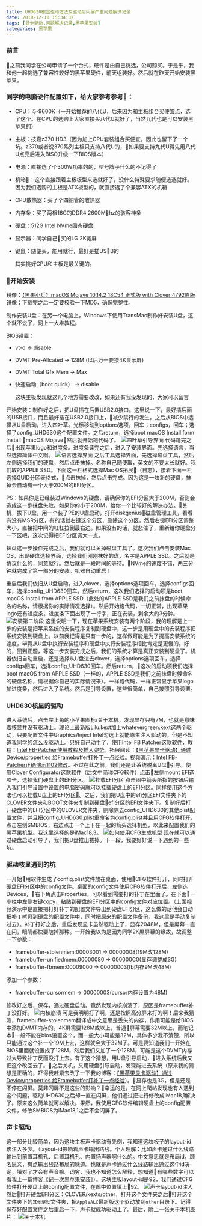 ```yaml
---
title: UHD630核显驱动方法及驱动后闪屏严重问题解决记录
date: 2018-12-10 15:34:32
tags: [显卡驱动,问题解决记录,黑苹果安装]
categories: 黑苹果
---
```

### 前言
之前我同学在公司申请了一个台式，硬件是由自己挑选，公司购买。于是乎，我和他一起挑选了兼容性较好的黑苹果硬件，前天组装好。然后就在昨天开始安装黑苹果。

<!-- more -->

### 同学的电脑硬件配置如下，给大家参考参考：
- CPU：i5-9600K（一开始推荐的八代U，后来因为和主板组合买便宜点，选了这个。在CPU的选购上大家直接买八代U就好了，当然九代也是可以安装黑苹果的）
- 主板：技嘉z370 HD3（因为加上CPU套装组合买便宜，因此也留下了一个坑。z370或者说370系列主板只支持八代U的，如果要支持九代U得先用八代U点亮后进入BISO升级一下BIOS版本）
- 电源：直接选了个300W功率的的，型号牌子什么的不记得了
- 机箱：这个直接跟着主板板型来选就好了，没什么特殊要求随便选选就好。因为我们选购的主板是ATX板型的，就直接选了个兼容ATX的机箱
- CPU散热器：买了个四铜管的散热器
- 内存条：买了两根16G的DDR4 2600Mhz的骇客神条
- 硬盘：512G Intel NVme固态硬盘
- 显示器：同学自己买的LG 2K宽屏
- 键鼠：随便买，能用就行，最好是插USB的
    
    其实挑好CPU和主板是最关键的。

### 开始安装
镜像：[【黑果小兵】macOS Mojave 10.14.2 18C54 正式版 with Clover 4792原版镜像](https://blog.daliansky.net/macOS-Mojave-10.14.2-18C54-official-version-with-Clover-4792-original-image.html)；下载完之后一定要校验一下MD5，确保完整性。

制作安装U盘：在另一个电脑上，Windows下使用TransMac制作好安装U盘，这个就不说了，网上一大堆教程。

BIOS设置：
- vt-d -> disable
- DVMT Pre-Allcated -> 128M (以后万一要接4K显示屏)
- DVMT Total Gfx Mem -> Max
- 快速启动（boot quick） -> disable

    这块主板发现就这几个地方需要改改，如果还有我没发现的，大家可以留言

开始安装：制作好之后，把U盘插在后置USB2.0接口。这里说一下，最好插后面的USB接口，而且最好插在USB2.0接口上，减少禁行的发生。之后从BIOS中选择从U盘启动，进入四叶草。光标移动到options选项，回车；configs，回车；选择了config_UHD630这个配置文件。之后return，选择boot macOS Install form Install macOS Mojave，然后就开始跑代码了。
![四叶草引导界面](https://upload-images.jianshu.io/upload_images/8654767-a1ec19220ff9fa49.jpg?imageMogr2/auto-orient/strip%7CimageView2/2/w/1240)
代码跑完之后出现苹果logo和进度条。进度条读完之后，进入了安装界面。先选择语言，当然选择简体中文啊。
![语言选择界面](https://upload-images.jianshu.io/upload_images/8654767-f45678c455cfd7ec.jpg?imageMogr2/auto-orient/strip%7CimageView2/2/w/1240)
之后工具选择界面，先选择磁盘工具，然后左侧选择我们的硬盘，然后点击抹掉。名称自己随便取，英文的不要太长就好。我们取的APPLE SSD。下面这一栏格式选择Mac OS拓展（日志），接着下面一栏选择GUID分区表格式，点击抹掉，然后点击完成。因为这是一块新的硬盘，抹掉会自动有一个大于200M的EFI分区。

PS：如果你是已经装过Windows的硬盘，请确保你的EFI分区大于200M，否则会造成这一步抹盘失败。如果你的小于200M，给你一个比较好的解决办法。关机，拔下U盘，用一个装了PE的U盘启动，打开diskgenius磁盘管理工具，看看有没有MSR分区，有的话就右键这个分区，删除这个分区，然后右键EFI分区调整大小，直接把中间的杠杠拉倒最右边。如果没有的话，就悲催了，重新给你硬盘分一下区吧，这次记得把EFI分区调大一点。

抹盘这一步操作完成之后，我们就可以关掉磁盘工具了。这次我们点击安装Mac OS，出现硬盘选择界面，选择我们刚刚抹好的盘，名字是APPLE SSD。之后就是协议什么的，同意就行。然后就是一段时间的等待。NVme的速度不错，两三分钟就完成了第一部分的安装。机器自动重启！

重启后我们依旧从U盘启动，进入clover，选择options选项回车，选择configs回车，选择config_UHD630回车。然后return，这次我们选择的启动项是boot macOS Install from APPLE SSD（此处的APPLE SSD是我们之前抹盘的时候命名的名称，请根据你的实际情况选择）。然后开始跑代码，一切正常，出现苹果logo还有进度条。进度条下面出现了一行字，正在安装，剩余大约3分钟。
![安装第二阶段](https://upload-images.jianshu.io/upload_images/8654767-4f2561ac2026b522.jpg?imageMogr2/auto-orient/strip%7CimageView2/2/w/1240)
这里说明一下，现在苹果系统安装有两个阶段，我的理解是上一步的安装是把苹果系统的安装程序复制到硬盘中，这一步是用硬盘中的安装程序把系统安装到硬盘上。以前我记得是只有一步的，这样做可能是为了提高安装系统的速度，毕竟从U盘中执行安装程序和硬盘中执行安装程序相比肯定是更慢的。好的，回到正题，等这一步安装完成之后，我们的系统才算是真正安装到硬盘了。机器依旧自动重启，还是选择从U盘进去clover，选择options选项回车，选择configs回车，选择config_UHD630回车。然后return，这次的启动项我们选择boot macOS from APPLE SSD（一样的，APPLE SSD是我们之前抹盘时候命名的硬盘名称，请根据你自己的实际情况来）。一样跑代码，一样正常显示苹果logo加进度条，然后进入了系统。然后是引导设置，这些很简单，自己按照引导设置。

### UHD630核显的驱动
进入系统后，点击左上角的小苹果图标/关于本机，发现显存只有7M，也就是意味着核显并没有驱动上。理论上最新版Lilu.kext加上whatevergreen.kext这两个驱动，只要配置文件中Graphics/Inject Intel勾选上就能原生注入驱动的。但是不知道我同学的怎么没驱动上。只好自己动手了，使用Intel FB Patcher这款软件，教程：[Intel FB-Patcher使用教程及插入姿势](https://blog.daliansky.net/Intel-FB-Patcher-tutorial-and-insertion-pose.html)。拓展阅读：[【黑苹果显卡驱动】通过Device/properties 给Framebuffer打补丁一点经验](https://www.jianshu.com/p/d3686b6f3ef6)。视频演示：[Intel FB-Patcher正确演示1102修改](https://www.bilibili.com/video/av35104213?from=search&seid=4950317082513025527)。不过在此之前，我们还是让系统脱离U盘引导。使用Clover Configurator这款软件（后文中简称CFG软件）点击左侧mount EFI选项卡，选择我们硬盘上的EFI分区。
![挂载EFI分区](https://upload-images.jianshu.io/upload_images/8654767-c8057ef248c2197a.png?imageMogr2/auto-orient/strip%7CimageView2/2/w/1240)
点击图中箭头所指的按钮后输入我们引导设置中设置的电脑密码就可以挂载硬盘上的EFI分区。同样使用这个方法也可以挂载U盘上的EFI分区。之后，我们把U盘中的efi分区EFI文件夹下的CLOVER文件夹和BOOT文件夹复制到硬盘efi分区的EFI文件夹下。复制好后打开硬盘中的EFI分区中的CLOVER文件夹，删除除去config_UHD630的其他plist配置文件，并且把config_UHD630.plist重命名为config.plist并且用CFG软件打开，点击左侧SMBIOS，右边点击一个上下在一起的箭头选择机型，以此来配置我们的黑苹果机型。我这里选择的是iMac18,3。
![如何使用CFG生成机型](https://upload-images.jianshu.io/upload_images/8654767-c028926676468ae1.png?imageMogr2/auto-orient/strip%7CimageView2/2/w/1240)
现在就可以通过硬盘启动引导了，我们把U盘推出拔掉。下一段，我要好好说一下遇到的一些坑。

### 驱动核显遇到的坑
一开始用软件生成了config.plist文件放在桌面，使用CFG软件打开，同时打开硬盘EFI分区中的config文件。桌面的config文件使用CFG软件打开后，左侧选Devices，右下角点击Properties，可以看到需要打的补丁在里面了。在下面一小栏中左侧右键copy，粘贴到硬盘的EFI分区中的config文件对应位置。（上面视频演示中是直接把打好补丁的配置文件导出到硬盘EFI分区，这么做的话他会自动把补丁拷贝到硬盘的配置文件中，同时把原来的配置文件备份，我这里是手动复制过去）。补丁打好之后，重启发现显卡虽然驱动上了，显存2048M，但是屏幕一直在闪，眼睛都快要瞎掉那种。一开始我以为是因为同学2K屏屏幕的缘故，故调整一下参数：
- framebuffer-stolenmem:00003001 -> 00000008(19M改128M)
- framebuffer-unifiedmem:00000080 -> 000000C0(显存调整成3G)
- framebuffer-fbmem:00009000 -> 00000003(fb内存9M改48M)

添加一个参数：
- framebuffer-cursormem -> 00000003(cursor内存设置为48M)

修改好之后，保存，通过硬盘启动。竟然发现内核崩溃了，原因是framebuffer补丁没打好。
![内核崩溃](https://upload-images.jianshu.io/upload_images/8654767-6b3b25b4063a9073.png?imageMogr2/auto-orient/strip%7CimageView2/2/w/1240)
可是我明明打了啊，还是按照高分屏来打的啊！后来我猜测，framebuffer-stolenmem翻译成中文意思是丢失的内存，作用可能是给BIOS中添加DVMT内存的。4K屏需要128M或以上，普通屏幕需要32M以上，而笔记本一般不能在bios设置这个，而一般大小可能是32M，具体多少我不清楚，所以只能通过这个补一个19M上去，这样就会大于32M了。可是要知道我们一开始在BIOS里面就设置成了128M，然后我们又加了一个128M，可能是这个DVMT内存过大导致补丁反而没打上去。有了这个猜想，用U盘引导启动，进入系统后我又把这个改回去了。之后关机，又用硬盘引导启动，发现能进去系统（原来我的猜想是正确的，吓得我赶紧去改了一下我的博客：[【黑苹果显卡驱动】通过Device/properties 给Framebuffer打补丁一点经验](https://www.jianshu.com/p/d3686b6f3ef6)）。显存也是3G，但是还是不停在闪屏。莫非闪屏不是这些的影响？幸运的是，在网上爬帖发现也有人遇到这个问题，驱动UHD630之后却一直在闪屏，他们通过把进行修改成iMac18,1解决了。原来这么简单就可以解决。果然，我使用CFG软件编辑硬盘上的config配置文件，修改SMBIOS为iMac18,1之后不会闪屏了。

### 声卡驱动
这一部分比较简单，因为这块主板声卡驱动有先例，我知道这块板子的layout-id该注入多少。（layout-id影响着声卡输出路线。个人理解：比如声卡通过什么线路输出到前置耳机孔、后置耳机孔、内置扬声器啊什么的。中文意思就是布局id，顾名思义，有点输出线路布局的味道。也就是声卡通过什么线路输出通过这个id决定，填对了才会有声音嘛。词穷，我也不知道怎么解释，想知道有哪些数字可以看我上一篇博客[《记一次黑苹果安装》](https://www.jianshu.com/p/8c9abd4f5b66)）。这块主板layout-id是92，我们通过CFG软件打开硬盘上的config配置文件，在图中位置填上92。
![声卡layout-id注入](https://upload-images.jianshu.io/upload_images/8654767-ce1264ba4ea72132.png?imageMogr2/auto-orient/strip%7CimageView2/2/w/1240)
然后打开硬盘EFI分区：CLOVER/kexts/other，打开这个文件夹之后打开这个文件夹下的`其他驱动`文件夹，把`AppleALC`最新版这个驱动放到`other`目录下。记得保存好配置文件之后重启一下，声卡就成功驱动上了。最后，附上一张关于本机图片：
![关于本机](https://upload-images.jianshu.io/upload_images/8654767-58cbb4ec6e3722f3.jpg?imageMogr2/auto-orient/strip%7CimageView2/2/w/1240)